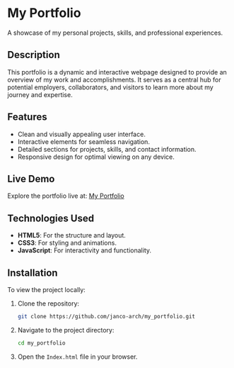 # My Portfolio

A showcase of my personal projects, skills, and professional experiences.

## Description

This portfolio is a dynamic and interactive webpage designed to provide an overview of my work and accomplishments. It serves as a central hub for potential employers, collaborators, and visitors to learn more about my journey and expertise.

## Features

- Clean and visually appealing user interface.
- Interactive elements for seamless navigation.
- Detailed sections for projects, skills, and contact information.
- Responsive design for optimal viewing on any device.

## Live Demo

Explore the portfolio live at: [My Portfolio](https://janco-arch.github.io/my_portfolio/)

## Technologies Used

- **HTML5**: For the structure and layout.
- **CSS3**: For styling and animations.
- **JavaScript**: For interactivity and functionality.

## Installation

To view the project locally:

1. Clone the repository:
   ```bash
   git clone https://github.com/janco-arch/my_portfolio.git

2. Navigate to the project directory:
   ```bash
   cd my_portfolio
3. Open the `Index.html` file in your browser.
   
